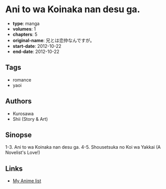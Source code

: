 # Ani to wa Koinaka nan desu ga.

-   **type**: manga
-   **volumes**: 1
-   **chapters**: 5
-   **original-name**: 兄とは恋仲なんですが。
-   **start-date**: 2012-10-22
-   **end-date**: 2012-10-22

## Tags

-   romance
-   yaoi

## Authors

-   Kurosawa
-   Shii (Story & Art)

## Sinopse

1-3. Ani to wa Koinaka nan desu ga.
4-5. Shousetsuka no Koi wa Yakkai (A Novelist's Love!)

## Links

-   [My Anime list](https://myanimelist.net/manga/95657/Ani_to_wa_Koinaka_nan_desu_ga)
